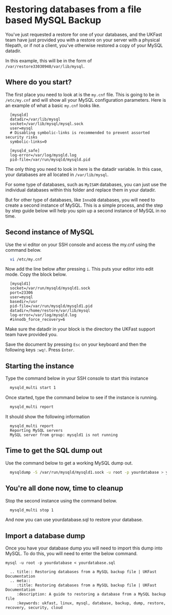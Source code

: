 # Restoring databases from a file based MySQL Backup

You've just requested a restore for one of your databases, and the UKFast team have just provided you with a restore on your server with a physical filepath, or if not a client, you've otherwise restored a copy of your MySQL datadir.

In this example, this will be in the form of `/var/restore33030948/var/lib/mysql`.


## Where do you start?

The first place you need to look at is the `my.cnf` file. This is going to be in `/etc/my.cnf` and will show all your MySQL configuration parameters. Here is an example of what a basic `my.cnf` looks like.

```console
  [mysqld]
  datadir=/var/lib/mysql
  socket=/var/lib/mysql/mysql.sock
  user=mysql
  # Disabling symbolic-links is recommended to prevent assorted security risks
  symbolic-links=0

  [mysqld_safe]
  log-error=/var/log/mysqld.log
  pid-file=/var/run/mysqld/mysqld.pid
```

The only thing you need to look in here is the datadir variable. In this case, your databases are all located in `/var/lib/mysql`.

For some type of databases, such as `MyISAM` databases, you can just use the individual databases within this folder and replace them in your datadir.

But for other type of databases, like `InnoDB` databases, you will need to create a second instance of MySQL. This is a simple process, and the step by step guide below will help you spin up a second instance of MySQL in no time.

## Second instance of MySQL

Use the vi editor on your SSH console and access the my.cnf using the command below.

```bash
  vi /etc/my.cnf
```

Now add the line below after pressing `i`. This puts your editor into edit mode. Copy the block below.

```console
  [mysqld1]
  socket=/var/run/mysqld/mysqld1.sock
  port=23306
  user=mysql
  basedir=/usr
  pid-file=/var/run/mysqld/mysqld1.pid
  datadir=/home/restore/var/lib/mysql
  log-error=/var/log/mysqld.log
  #innodb_force_recovery=6
```

Make sure the datadir in your block is the directory the UKFast support team have provided you.

Save the document by pressing `Esc` on your keyboard and then the following keys `:wq!`. Press `Enter`.



## Starting the instance

Type the command below in your SSH console to start this instance

```bash
  mysqld_multi start 1
```

Once started, type the command below to see if the instance is running.

```bash
  mysqld_multi report
```

It should show the following information

```console
  mysqld_multi report
  Reporting MySQL servers
  MySQL server from group: mysqld1 is not running
```



## Time to get the SQL dump out

Use the command below to get a working MySQL dump out.

```bash
  mysqldump -S /var/run/mysqld/mysqld1.sock -u root -p yourdatabase > yourdatabase.sql
```



## You're all done now, time to cleanup

Stop the second instance using the command below.

```bash
  mysqld_multi stop 1
```

And now you can use yourdatabase.sql to restore your database.

## Import a database dump

Once you have your database dump you will need to import this dump into MySQL. To do this, you will need to enter the below command.

```mysql -u root -p yourdatabase < yourdatabase.sql```

```eval_rst
  .. title:: Restoring databases from a MySQL backup file | UKFast Documentation
  .. meta::
     :title: Restoring databases from a MySQL backup file | UKFast Documentation
     :description: A guide to restoring a database from a MySQL backup file
     :keywords: ukfast, linux, mysql, database, backup, dump, restore, recovery, security, cloud
